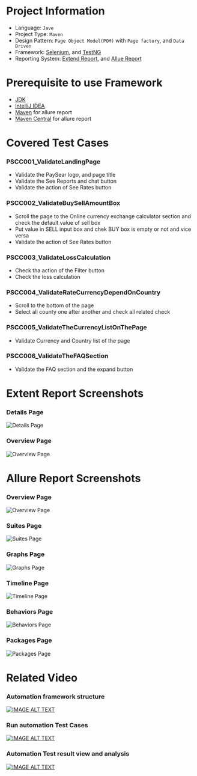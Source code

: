 # Project Information
* Language: `Jave`
* Project Type: `Maven`
* Design Pattern: `Page Object Model(POM)` with `Page factory`, and  `Data Driven`
* Framework: [Selenium](https://www.selenium.dev/), and [TestNG](http://testng.org/doc/documentation-main.html)
* Reporting System: [Extend Report](http://extentreports.com/), and [Allue Report](http://allure.qatools.ru/)

# Prerequisite to use Framework 
* [JDK](http://www.oracle.com/technetwork/java/javase/downloads/index.html)
* [IntelliJ IDEA](https://www.jetbrains.com/idea/download/#section=windows)
* [Maven](https://maven.apache.org/download.cgi) for allure report
* [Maven Central](https://maven.apache.org/download.cgi) for allure report

# Covered Test Cases
### PSCC001_ValidateLandingPage 
- Validate the PaySear logo, and page title 
- Validate the See Reports and chat button
- Validate the action of See Rates button

### PSCC002_ValidateBuySellAmountBox
* Scroll the page to the Online currency exchange calculator section and check the default value of sell box 
* Put value in SELL input box and chek BUY box is empty or not and vice versa 
* Validate the action of See Rates button
    
### PSCC003_ValidateLossCalculation
* Check tha action of the Filter button 
* Check the loss calculation

### PSCC004_ValidateRateCurrencyDependOnCountry
* Scroll to the bottom of the page 
* Select all county one after another and check all related check

### PSCC005_ValidateTheCurrencyListOnThePage
* Validate Currency and Country list of the page 

### PSCC006_ValidateTheFAQSection
* Validate the FAQ section and the expand button 

# Extent Report Screenshots 
### Details Page
![Details Page](/report_ss/ER_SS_01.png "Details Page")
### Overview Page
![Overview Page](/report_ss/ER_SS_02.png "Overview Page")

# Allure Report Screenshots 
### Overview Page
![Overview Page](/report_ss/AR01.png "Overview Page")
### Suites Page
![Suites Page](/report_ss/AR02.png "Suites Page")
### Graphs Page
![Graphs Page](/report_ss/AR03.png "Graphs Page")
### Timeline Page
![Timeline Page](/report_ss/AR04.png "Timeline Page")
### Behaviors Page
![Behaviors Page](/report_ss/AR05.png "Behaviors Page")
### Packages Page
![Packages Page](/report_ss/AR06.png "Packages Page")

# Related Video 
### Automation framework structure

[![IMAGE ALT TEXT](/report_ss/yt.png)](https://www.loom.com/share/7f203db157864ad683714a6d8d34b6d5 "Video Title")


### Run automation Test Cases

[![IMAGE ALT TEXT](/report_ss/yt.png)](https://www.loom.com/share/1fb8aa70003a47af9b343a36ffb3a5b8 "Video Title")

### Automation Test result view and analysis 

[![IMAGE ALT TEXT](/report_ss/yt.png)](https://www.loom.com/share/5014a6f67ea843d4925ac7ce758219c9 "Video Title")






